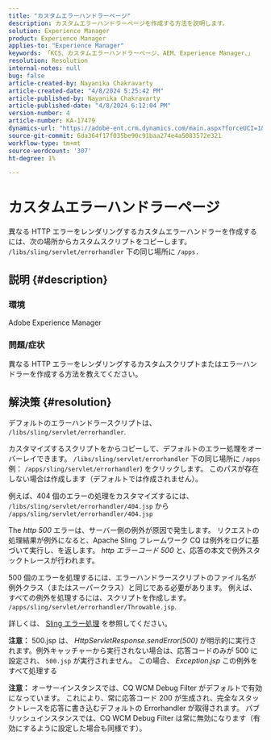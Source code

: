 ```yaml
---
title: "カスタムエラーハンドラーページ"
description: カスタムエラーハンドラーページを作成する方法を説明します。
solution: Experience Manager
product: Experience Manager
applies-to: "Experience Manager"
keywords: 「KCS、カスタムエラーハンドラーページ、AEM、Experience Manager、」
resolution: Resolution
internal-notes: null
bug: false
article-created-by: Nayanika Chakravarty
article-created-date: "4/8/2024 5:25:42 PM"
article-published-by: Nayanika Chakravarty
article-published-date: "4/8/2024 6:12:04 PM"
version-number: 4
article-number: KA-17479
dynamics-url: "https://adobe-ent.crm.dynamics.com/main.aspx?forceUCI=1&pagetype=entityrecord&etn=knowledgearticle&id=c3ca4800-cdf5-ee11-a1fe-6045bd006295"
source-git-commit: 6da364f17f035be90c91baa274e4a5083572e321
workflow-type: tm+mt
source-wordcount: '307'
ht-degree: 1%

---
```


# カスタムエラーハンドラーページ


異なる HTTP エラーをレンダリングするカスタムエラーハンドラーを作成するには、次の場所からカスタムスクリプトをコピーします。 `/libs/sling/servlet/errorhandler` 下の同じ場所に `/apps.`

## 説明 {#description}


### 環境

Adobe Experience Manager

### 問題/症状

異なる HTTP エラーをレンダリングするカスタムスクリプトまたはエラーハンドラーを作成する方法を教えてください。


## 解決策 {#resolution}


デフォルトのエラーハンドラースクリプトは、 `/libs/sling/servlet/errorhandler`.

カスタマイズするスクリプトをからコピーして、デフォルトのエラー処理をオーバーレイできます。 `/libs/sling/servlet/errorhandler` 下の同じ場所に `/apps` 例： `/apps/sling/servlet/errorhandler`) をクリックします。 このパスが存在しない場合は作成します（デフォルトでは作成されません）。

例えば、404 個のエラーの処理をカスタマイズするには、 `/libs/sling/servlet/errorhandler/404.jsp` から `/apps/sling/servlet/errorhandler/404.jsp`

The *http 500* エラーは、サーバー側の例外が原因で発生します。 リクエストの処理結果が例外になると、Apache Sling フレームワーク CQ は例外をログに基づいて実行し、を返します。 *http エラーコード 500* と、応答の本文で例外スタックトレースが行われます。

500 個のエラーを処理するには、エラーハンドラースクリプトのファイル名が例外クラス（またはスーパークラス）と同じである必要があります。 例えば、すべての例外を処理するには、スクリプトを作成します。 `/apps/sling/servlet/errorhandler/Throwable.jsp`.

詳しくは、 [Sling エラー処理](https://sling.apache.org/documentation/the-sling-engine/errorhandling.html) を参照してください。

<b>注意：</b> 500.jsp は、 *HttpServletResponse.sendError(500)* が明示的に実行されます。例外キャッチャーから実行されない場合は、応答コードのみが 500 に設定され、 `500.jsp` が実行されません。 この場合、 *Exception.jsp* この例外をすべて処理する

<b>注意：</b> オーサーインスタンスでは、CQ WCM Debug Filter がデフォルトで有効になっています。 これにより、常に応答コード 200 が生成され、完全なスタックトレースを応答に書き込むデフォルトの Errorhandler が取得されます。 パブリッシュインスタンスでは、CQ WCM Debug Filter は常に無効になります（有効にするように設定した場合も同様です）。
